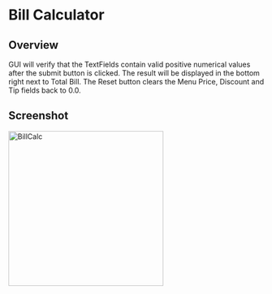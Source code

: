 # Bill Calculator
## Overview
GUI will verify that the TextFields contain valid positive numerical values after the submit button is clicked. The result will be displayed in the bottom right next to Total Bill. The Reset button clears the Menu Price, Discount and Tip fields back to 0.0.

## Screenshot
<img width="305" alt="BillCalc" src="https://user-images.githubusercontent.com/42554547/56223529-ed2d0b80-603b-11e9-8912-a078430f4a28.png">
